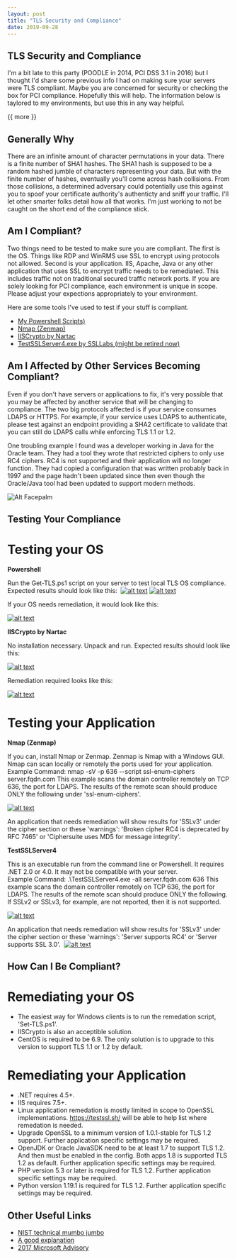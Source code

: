 ```yaml
---
layout: post
title: "TLS Security and Compliance"
date: 2019-09-28
---
```


## TLS Security and Compliance

I'm a bit late to this party (POODLE in 2014, PCI DSS 3.1 in 2016) but I thought I'd share some previous info I had on making sure your servers were TLS compliant.  Maybe you are concerned for security or checking the box for PCI compliance.  Hopefully this will help. The information below is taylored to my environments, but use this in any way helpful.

{{ more }}

## Generally Why

There are an infinite amount of character permutations in your data.  There is a finite number of SHA1 hashes.  The SHA1 hash is supposed to be a random hashed jumble of characters representing your data.  But with the finite number of hashes, eventually you'll come across hash collisions.  From those collisions, a determined adversary could potentially use this against you to spoof your certificate authority's authenticty and sniff your traffic.  I'll let other smarter folks detail how all that works.  I'm just working to not be caught on the short end of the compliance stick.


## Am I Compliant?

Two things need to be tested to make sure you are compliant.  The first is the OS.  Things like RDP and WinRMS use SSL to encrypt using protocols not allowed.  Second is your application.  IIS, Apache, Java or any other application that uses SSL to encrypt traffic needs to be remediated.  This includes traffic not on traditional secured traffic network ports.  If you are solely looking for PCI compliance, each environment is unique in scope.  Please adjust your expections appropriately to your environment.  


Here are some tools I've used to test if your stuff is compliant.  
* [My Powershell Scripts)](https://raw.githubusercontent.com/soccershoe/JustAnotherAdmin/master/files/MultiServer.zip)
* [Nmap (Zenmap)](https://nmap.org/)
* [IISCrypto by Nartac](https://www.nartac.com/Products/IISCrypto/)
* [TestSSLServer4.exe by SSLLabs (might be retired now)](https://www.ssllabs.com/)


## Am I Affected by Other Services Becoming Compliant?

Even if you don't have servers or applications to fix, it's very possible that you may be affected by another service that will be changing to compliance.  The two big protocols affected is if your service consumes LDAPS or HTTPS.
For example, if your service uses LDAPS to authenticate, please test against an endpoint providing a SHA2 certificate to validate that you can still do LDAPS calls while enforcing TLS 1.1 or 1.2.  

One troubling example I found was a developer working in Java for the Oracle team.  They had a tool they wrote that restricted ciphers to only use RC4 ciphers.  RC4 is not supported and their application will no longer function.  They had copied a configuration that was written probably back in 1997 and the page hadn't been updated since then even though the Oracle/Java tool had been updated to support modern methods.

![Alt Facepalm](https://raw.githubusercontent.com/soccershoe/JustAnotherAdmin/master/images/ComputerFacepalm.jpg)

## Testing Your Compliance

# Testing your OS
**Powershell**

Run the Get-TLS.ps1 script on your server to test local TLS OS compliance.  Expected results should look like this:
​​​
[![alt text](https://raw.githubusercontent.com/soccershoe/JustAnotherAdmin/master/images/tls/GoodCiphersSmall.jpg "Looks good here")](https://raw.githubusercontent.com/soccershoe/JustAnotherAdmin/master/images/tls/GoodCiphers.jpg)
[![alt text](https://raw.githubusercontent.com/soccershoe/JustAnotherAdmin/master/images/tls/GoodProtocolsSmall.jpg "Also good here")](https://raw.githubusercontent.com/soccershoe/JustAnotherAdmin/master/images/tls/GoodProtocols.jpg)


If your OS needs remediation, it would look like this:

[![alt text](https://raw.githubusercontent.com/soccershoe/JustAnotherAdmin/master/images/tls/ForRemediationSmall.jpg "Looks good here")](https://raw.githubusercontent.com/soccershoe/JustAnotherAdmin/master/images/tls/ForRemediation.jpg)


**IISCrypto by Nartac**

No installation necessary.  Unpack and run.  Expected results should look like this:

[![alt text](https://raw.githubusercontent.com/soccershoe/JustAnotherAdmin/master/images/tls/IISCryptoGoodSmall.jpg "Looks good here")](https://raw.githubusercontent.com/soccershoe/JustAnotherAdmin/master/images/tls/IISCryptoGood.jpg)

Remediation required looks like this:

[![alt text](https://raw.githubusercontent.com/soccershoe/JustAnotherAdmin/master/images/tls/IISCryptoRemediateSmall.jpg "Looks good here")](https://raw.githubusercontent.com/soccershoe/JustAnotherAdmin/master/images/tls/IISCryptoRemediate.jpg)


# Testing your Application

**Nmap (Zenmap)**

If you can, install Nmap or Zenmap.  Zenmap is Nmap with a Windows GUI.  Nmap can scan locally or remotely the ports used for your application.
Example Command:  nmap -sV -p 636 --script ssl-enum-ciphers server.fqdn.com
     This example scans the domain controller remotely on TCP 636, the port for LDAPS.  The results of the remote scan should produce ONLY the following under 'ssl-enum-ciphers'.

[![alt text](https://raw.githubusercontent.com/soccershoe/JustAnotherAdmin/master/images/tls/NmapCiphersSmall.jpg "Looks good here")](https://raw.githubusercontent.com/soccershoe/JustAnotherAdmin/master/images/tls/NmapCiphers.jpg)

An application that needs remediation will show results for 'SSLv3' under the cipher section or these 'warnings':  'Broken cipher RC4 is deprecated by RFC 7465' or 'Ciphersuite uses MD5 for message integrity​'.

**TestSSLServer4**

This is an executable run from the command line or Powershell.  It requires .NET 2.0 or 4.0.  It may not be compatible with your server.  
Example Command:  .\TestSSLServer4.exe -all server.fqdn.com 636
      This example scans the domain controller remotely on TCP 636, the port for LDAPS.  The results of the remote scan should produce ONLY the following.  If SSLv2 or SSLv3, for example, are not reported, then it is not supported.

[![alt text](https://raw.githubusercontent.com/soccershoe/JustAnotherAdmin/master/images/tls/TestSSLServerGoodSmall.jpg "Looks good here")](https://raw.githubusercontent.com/soccershoe/JustAnotherAdmin/master/images/tls/TestSSLServerGood.jpg)

An application that needs remediation will show results for 'SSLv3' under the cipher section or these 'warnings':  'Server supports RC4' or 'Server supports SSL 3.0​'.
​
[![alt text](https://raw.githubusercontent.com/soccershoe/JustAnotherAdmin/master/images/tls/TestSSLServerRemediationSmall.jpg "Looks good here")](https://raw.githubusercontent.com/soccershoe/JustAnotherAdmin/master/images/tls/TestSSLServerRemediation.jpg)


## How Can I Be Compliant?

# Remediating your OS
  * The easiest way for Windows clients is to run the remedation script, 'Set-TLS.ps1'.
  * IISCrypto is also an acceptible solution.  
  * CentOS is required to be 6.9.  The only solution is to upgrade to this version to support TLS 1.1 or 1.2 by default.

# Remediating your Application
  * .NET requires 4.5+.
  * IIS requires 7.5+.
  * Linux application remedation is mostly limited in scope to OpenSSL implementations.  https://testssl.sh/ will be able to help list where remedation is needed.  
  * Upgrade OpenSSL to a minimum version of 1.0.1-stable for TLS 1.2 support.  Further application specific settings may be required.​
  * OpenJDK or Oracle JavaSDK need to be at least 1.7 to support TLS 1.2.  And then must be enabled in the config.  Both apps 1.8 is supported TLS 1.2 as default.  Further application specific settings may be required.​
  * PHP version 5.3 or later is required for TLS 1.2.  Further application specific settings may be required.
  * Python version 1.19.1 is required for TLS 1.2​.  Further application specific settings may be required.


## Other Useful Links
 * [NIST technical mumbo jumbo](https://nvlpubs.nist.gov/nistpubs/SpecialPublications/NIST.SP.800-52r1.pdf)
 * [A good explanation](https://www.securitymetrics.com/blog/problem-sha-1-updating-your-security-certificate)
 * [2017 Microsoft Advisory](https://support.microsoft.com/en-us/help/4010323/title)
